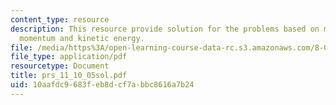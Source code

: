 ```yaml
---
content_type: resource
description: This resource provide solution for the problems based on magnitudes of
  momentum and kinetic energy.
file: /media/https%3A/open-learning-course-data-rc.s3.amazonaws.com/8-01l-physics-i-classical-mechanics-fall-2005/10aafdc9683feb8dcf7abbc8616a7b24_prs_11_10_05sol.pdf
file_type: application/pdf
resourcetype: Document
title: prs_11_10_05sol.pdf
uid: 10aafdc9-683f-eb8d-cf7a-bbc8616a7b24
---
```

